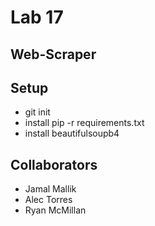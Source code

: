 # Lab 17
## Web-Scraper

## Setup
- git init
- install pip -r requirements.txt
- install beautifulsoupb4

## Collaborators
- Jamal Mallik
- Alec Torres
- Ryan McMillan